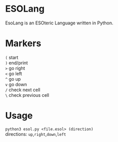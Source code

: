 # ESOLang
EsoLang is an ESOteric Language written in Python.
# Markers
`(` start<br>
`)` end/print<br>
`>` go right<br>
`<` go left<br>
`^` go up<br>
`v` go down<br>
`/` check next cell<br>
`\` check previous cell<br>
# Usage
`python3 esol.py <file.esol> (direction)`<br>
directions: `up`,`right`,`down`,`left`
